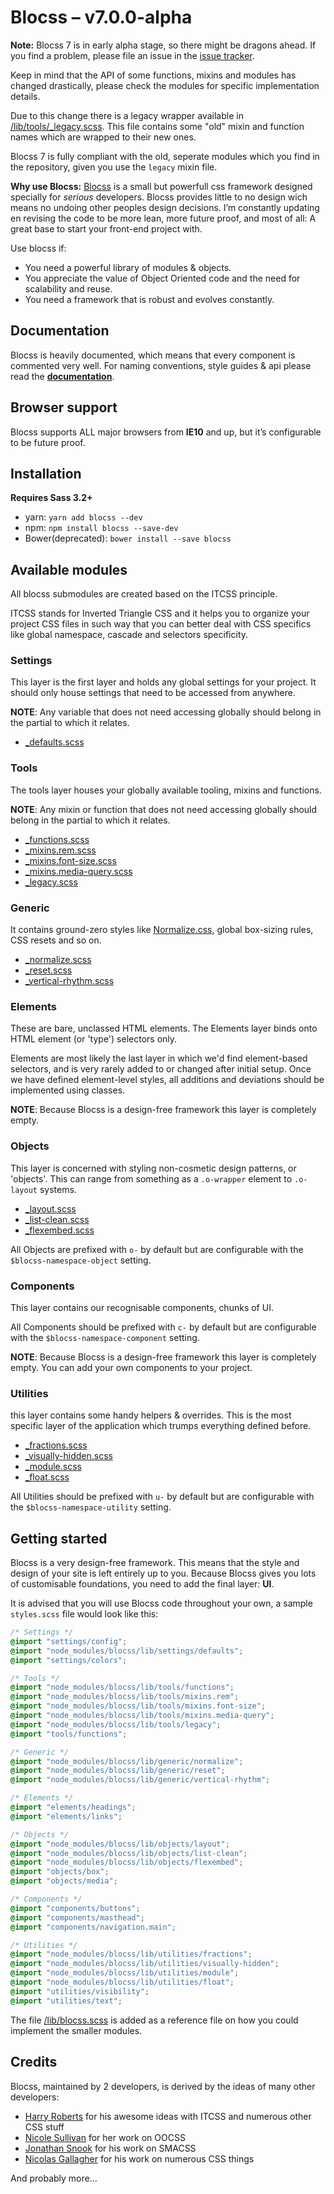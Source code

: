 # Blocss – v7.0.0-alpha

**Note:**
Blocss 7 is in early alpha stage, so there might be dragons ahead. If you find a problem, please file an issue in the [issue tracker](https://github.com/Blocss/blocss/issues).

Keep in mind that the API of some functions, mixins and modules has changed drastically, please check the modules for specific implementation details.

Due to this change there is a legacy wrapper available in [/lib/tools/_legacy.scss](/lib/tools/_legacy.scss). This file contains some "old" mixin and function names which are wrapped to their new ones.

Blocss 7 is fully compliant with the old, seperate modules which you find in the repository, given you use the `legacy` mixin file.


**Why use Blocss:**
[Blocss](http://blocss.github.io/blocss) is a small but powerfull css framework designed specially for _serious_ developers.
Blocss provides little to no design wich means no undoing other peoples design decisions. I’m constantly updating en revising the code to be more lean, more future proof, and most of all: A great base to start your front-end project with.

Use blocss if:

* You need a powerful library of modules & objects.
* You appreciate the value of Object Oriented code and the need for scalability
  and reuse.
* You need a framework that is robust and evolves constantly.

## Documentation
Blocss is heavily documented, which means that every component is commented very well. For naming conventions, style guides & api please read the **[documentation](doc/README.md)**.

## Browser support
Blocss supports ALL major browsers from **IE10** and up, but it’s configurable to be future proof.

## Installation

**Requires Sass 3.2+**

* yarn: `yarn add blocss --dev`
* npm: `npm install blocss --save-dev`
* Bower(deprecated): `bower install --save blocss`

## Available modules

All blocss submodules are created based on the ITCSS principle.

ITCSS stands for Inverted Triangle CSS and it helps you to organize your project CSS files in such way that you can better deal with CSS specifics like global namespace, cascade and selectors specificity.

### Settings
This layer is the first layer and holds any global settings for your project. It should only house settings that need to be accessed from anywhere.

**NOTE**: Any variable that does not need accessing globally should belong in the partial to which it relates.

* [_defaults.scss](lib/settings/_defaults.scss)

### Tools
The tools layer houses your globally available tooling, mixins and functions.

**NOTE**: Any mixin or function that does not need accessing globally should belong in the partial to which it relates.

* [_functions.scss](lib/tools/_functions.scss)
* [_mixins.rem.scss](lib/tools/_mixins.rem.scss)
* [_mixins.font-size.scss](lib/tools/_mixins.font-size.scss)
* [_mixins.media-query.scss](lib/tools/_mixins.media-query.scss)
* [_legacy.scss](lib/tools/_legacy.scss)

### Generic
It contains ground-zero styles like [Normalize.css](http://necolas.github.io/normalize.css/), global box-sizing rules, CSS resets and so on.

* [_normalize.scss](lib/generic/_normalize.scss)
* [_reset.scss](lib/generic/_reset.scss)
* [_vertical-rhythm.scss](lib/generic/_vertical-rhythm.scss)

### Elements

These are bare, unclassed HTML elements. The Elements layer binds onto HTML element (or 'type') selectors only.

Elements are most likely the last layer in which we'd find element-based selectors, and is very rarely added to or changed after initial setup. Once we have defined element-level styles, all additions and deviations should be implemented using classes.

**NOTE**: Because Blocss is a design-free framework this layer is completely empty.

### Objects
This layer is concerned with styling non-cosmetic design patterns, or 'objects'. This can range from something as a `.o-wrapper` element to  `.o-layout` systems.

* [_layout.scss](lib/objects/_layout.scss)
* [_list-clean.scss](lib/objects/_list-clean.scss)
* [_flexembed.scss](lib/objects/_flexembed.scss)

All Objects are prefixed with `o-` by default but are configurable with the `$blocss-namespace-object`  setting.

### Components
This layer contains our recognisable components, chunks of UI.

All Components should be prefixed with `c-` by default but are configurable with the `$blocss-namespace-component`  setting.

**NOTE**: Because Blocss is a design-free framework this layer is completely empty. You can add your own components to your project.

### Utilities
this layer contains some handy helpers & overrides. This is the most specific layer of the application which trumps everything defined before.

* [_fractions.scss](lib/utilities/_fractions.scss)
* [_visually-hidden.scss](lib/utilities/_visually-hidden.scss)
* [_module.scss](lib/utilities/_module.scss)
* [_float.scss](lib/utilities/_float.scss)

All Utilities should be prefixed with `u-` by default but are configurable with the `$blocss-namespace-utility`  setting.

## Getting started
Blocss is a very design-free framework. This means that the style and design of your site is left entirely up to you.
Because Blocss gives you lots of customisable foundations, you need to add the final layer: **UI**.

It is advised that you will use Blocss code throughout your own, a sample `styles.scss` file would look like this:

```scss
/* Settings */
@import "settings/config";
@import "node_modules/blocss/lib/settings/defaults";
@import "settings/colors";

/* Tools */
@import "node_modules/blocss/lib/tools/functions";
@import "node_modules/blocss/lib/tools/mixins.rem";
@import "node_modules/blocss/lib/tools/mixins.font-size";
@import "node_modules/blocss/lib/tools/mixins.media-query";
@import "node_modules/blocss/lib/tools/legacy";
@import "tools/functions";

/* Generic */
@import "node_modules/blocss/lib/generic/normalize";
@import "node_modules/blocss/lib/generic/reset";
@import "node_modules/blocss/lib/generic/vertical-rhythm";

/* Elements */
@import "elements/headings";
@import "elements/links";

/* Objects */
@import "node_modules/blocss/lib/objects/layout";
@import "node_modules/blocss/lib/objects/list-clean";
@import "node_modules/blocss/lib/objects/flexembed";
@import "objects/box";
@import "objects/media";

/* Components */
@import "components/buttons";
@import "components/masthead";
@import "components/navigation.main";

/* Utilities */
@import "node_modules/blocss/lib/utilities/fractions";
@import "node_modules/blocss/lib/utilities/visually-hidden";
@import "node_modules/blocss/lib/utilities/module";
@import "node_modules/blocss/lib/utilities/float";
@import "utilities/visibility";
@import "utilities/text";
```
The file [/lib/blocss.scss](/lib/blocss.scss) is added as a reference file on how you could implement the smaller modules.

## Credits

Blocss, maintained by 2 developers, is derived by the ideas of many other developers:

* [Harry Roberts](https://twitter.com/csswizardry) for his awesome ideas with ITCSS and numerous other CSS stuff
* [Nicole Sullivan](https://twitter.com/stubbornella) for her work on OOCSS
* [Jonathan Snook](https://twitter.com/snookca) for his work on SMACSS
* [Nicolas Gallagher](https://twitter.com/necolas) for his work on numerous CSS things

And probably more…
